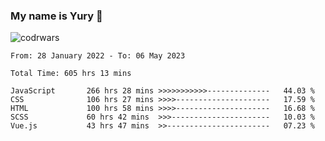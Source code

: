 ### My name is Yury 👋 
![codrwars](https://www.codewars.com/users/litury/badges/micro) 


<!--START_SECTION:waka-->

```text
From: 28 January 2022 - To: 06 May 2023

Total Time: 605 hrs 13 mins

JavaScript       266 hrs 28 mins >>>>>>>>>>>--------------   44.03 %
CSS              106 hrs 27 mins >>>>---------------------   17.59 %
HTML             100 hrs 58 mins >>>>---------------------   16.68 %
SCSS             60 hrs 42 mins  >>>----------------------   10.03 %
Vue.js           43 hrs 47 mins  >>-----------------------   07.23 %
```

<!--END_SECTION:waka-->

